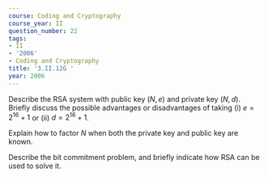 ```yaml
---
course: Coding and Cryptography
course_year: II
question_number: 22
tags:
- II
- '2006'
- Coding and Cryptography
title: '3.II.12G '
year: 2006
---
```



Describe the RSA system with public key $(N, e)$ and private key $(N, d)$. Briefly discuss the possible advantages or disadvantages of taking (i) $e=2^{16}+1$ or (ii) $d=2^{16}+1$.

Explain how to factor $N$ when both the private key and public key are known.

Describe the bit commitment problem, and briefly indicate how RSA can be used to solve it.